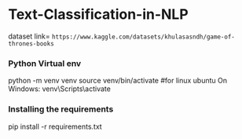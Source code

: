 # Text-Classification-in-NLP

dataset link= `https://www.kaggle.com/datasets/khulasasndh/game-of-thrones-books`

### Python Virtual env
python -m venv venv
source venv/bin/activate   #for linux ubuntu
On Windows: venv\Scripts\activate

### Installing the requirements
pip install -r requirements.txt

